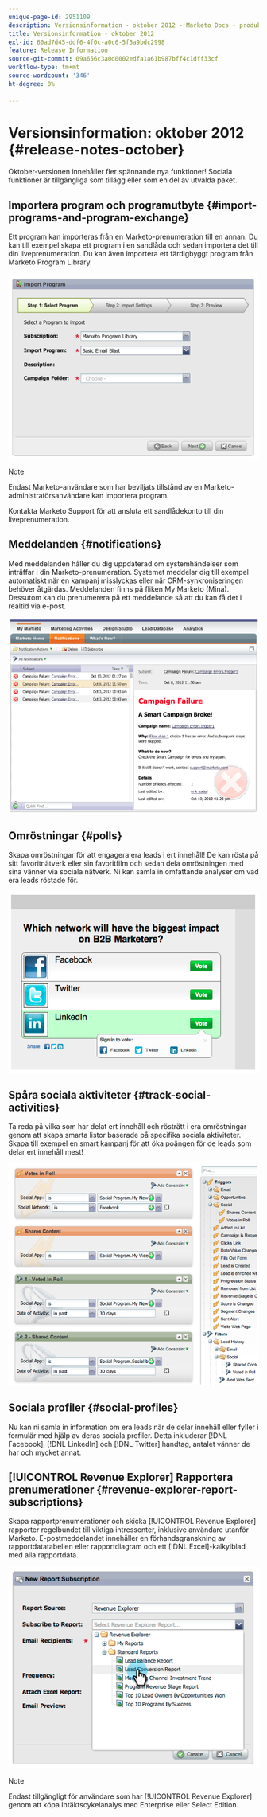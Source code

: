 ```yaml
---
unique-page-id: 2951109
description: Versionsinformation - oktober 2012 - Marketo Docs - produktdokumentation
title: Versionsinformation - oktober 2012
exl-id: 60ad7d45-ddf6-4f0c-a0c6-5f5a9bdc2998
feature: Release Information
source-git-commit: 09a656c3a0d0002edfa1a61b987bff4c1dff33cf
workflow-type: tm+mt
source-wordcount: '346'
ht-degree: 0%

---
```


# Versionsinformation: oktober 2012 {#release-notes-october}

Oktober-versionen innehåller fler spännande nya funktioner! Sociala funktioner är tillgängliga som tillägg eller som en del av utvalda paket.

## Importera program och programutbyte {#import-programs-and-program-exchange}

Ett program kan importeras från en Marketo-prenumeration till en annan. Du kan till exempel skapa ett program i en sandlåda och sedan importera det till din liveprenumeration. Du kan även importera ett färdigbyggt program från Marketo Program Library.

![](assets/image2014-9-23-10-3a46-3a42.png)

>[!NOTE]
>
>Endast Marketo-användare som har beviljats tillstånd av en Marketo-administratörsanvändare kan importera program.
>
>Kontakta Marketo Support för att ansluta ett sandlådekonto till din liveprenumeration.

## Meddelanden {#notifications}

Med meddelanden håller du dig uppdaterad om systemhändelser som inträffar i din Marketo-prenumeration. Systemet meddelar dig till exempel automatiskt när en kampanj misslyckas eller när CRM-synkroniseringen behöver åtgärdas. Meddelanden finns på fliken My Marketo (Mina). Dessutom kan du prenumerera på ett meddelande så att du kan få det i realtid via e-post.

![](assets/image2014-9-23-10-3a46-3a53.png)

## Omröstningar {#polls}

Skapa omröstningar för att engagera era leads i ert innehåll! De kan rösta på sitt favoritnätverk eller sin favoritfilm och sedan dela omröstningen med sina vänner via sociala nätverk. Ni kan samla in omfattande analyser om vad era leads röstade för.

![](assets/image2014-9-23-10-3a47-3a6.png)

## Spåra sociala aktiviteter {#track-social-activities}

Ta reda på vilka som har delat ert innehåll och rösträtt i era omröstningar genom att skapa smarta listor baserade på specifika sociala aktiviteter. Skapa till exempel en smart kampanj för att öka poängen för de leads som delar ert innehåll mest!

![](assets/image2014-9-23-10-3a47-3a20.png)

## Sociala profiler {#social-profiles}

Nu kan ni samla in information om era leads när de delar innehåll eller fyller i formulär med hjälp av deras sociala profiler. Detta inkluderar [!DNL Facebook], [!DNL LinkedIn] och [!DNL Twitter] handtag, antalet vänner de har och mycket annat.

## [!UICONTROL Revenue Explorer] Rapportera prenumerationer {#revenue-explorer-report-subscriptions}

Skapa rapportprenumerationer och skicka [!UICONTROL Revenue Explorer] rapporter regelbundet till viktiga intressenter, inklusive användare utanför Marketo. E-postmeddelandet innehåller en förhandsgranskning av rapportdatatabellen eller rapportdiagram och ett [!DNL Excel]-kalkylblad med alla rapportdata.

![](assets/image2014-9-23-10-3a47-3a33.png)

>[!NOTE]
>
>Endast tillgängligt för användare som har [!UICONTROL Revenue Explorer] genom att köpa Intäktscykelanalys med Enterprise eller Select Edition.
